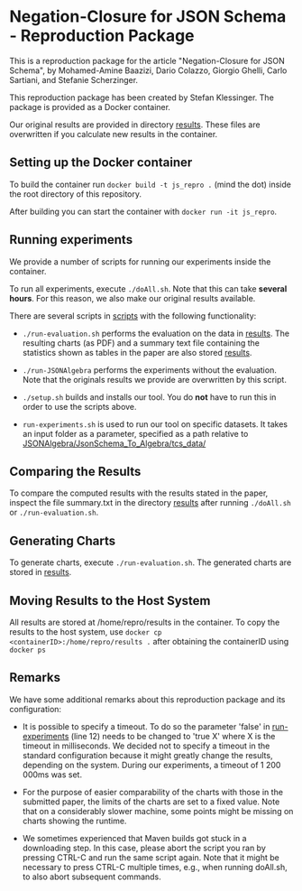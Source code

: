 # Negation-Closure for JSON Schema - Reproduction Package

This is a reproduction package for the article "Negation-Closure for JSON Schema",
by Mohamed-Amine Baazizi, Dario Colazzo, Giorgio Ghelli, Carlo Sartiani, and Stefanie Scherzinger.

This reproduction package has been created by Stefan Klessinger.
The package is provided as a Docker container.

Our original results are provided in directory [results](artifacts/results). These files are overwritten if you calculate new results in the container. 

## Setting up the Docker container
To build the container run ``docker build -t js_repro .`` (mind the dot) inside the root directory of this repository.

After building you can start the container with ``docker run -it js_repro``. 

## Running experiments
We provide a number of scripts for running our experiments inside the container.

To run all experiments, execute ``./doAll.sh``. Note that this can take **several hours**.
For this reason, we also make our original results available. 

There are several scripts in [scripts](artifacts/scripts) with the following functionality:

* ``./run-evaluation.sh`` performs the evaluation on the data in [results](artifacts/results). The resulting charts (as PDF) and a summary text file containing the statistics shown as tables in the paper are also stored [results](artifacts/results).

* ``./run-JSONAlgebra`` performs the experiments without the evaluation. Note that the originals results we provide are overwritten by this script.

* ``./setup.sh`` builds and installs our tool. You do **not** have to run this in order to use the scripts above.

* ``run-experiments.sh`` is used to run our tool on specific datasets. It takes an input folder as a parameter, specified as a path relative to [JSONAlgebra/JsonSchema_To_Algebra/tcs_data/](artifacts/JSONAlgebra/JsonSchema_To_Algebra/tcs_data/)

## Comparing the Results
To compare the computed results with the results stated in the paper, inspect the file summary.txt in the directory [results](artifacts/results) after running ``./doAll.sh`` or ``./run-evaluation.sh``.

## Generating Charts
To generate charts, execute ``./run-evaluation.sh``. The generated charts are stored in [results](artifacts/results).

## Moving Results to the Host System
All results are stored at /home/repro/results in the container. To copy the results to the host system, use ``docker cp <containerID>:/home/repro/results .`` after obtaining the containerID using ``docker ps``

## Remarks
We have some additional remarks about this reproduction package and its configuration:

* It is possible to specify a timeout. To do so the parameter 'false' in [run-experiments](artifacts/scripts/run-experiments.sh) (line 12) needs to be changed to 'true X' where X is the timeout in milliseconds. We decided not to specify a timeout in the standard configuration because it might greatly change the results, depending on the system. During our experiments, a timeout of 1 200 000ms was set.

* For the purpose of easier comparability of the charts with those in the submitted paper, the limits of the charts are set to a fixed value. Note that on a considerably slower machine, some points might be missing on charts showing the runtime.

* We sometimes experienced that Maven builds got stuck in a downloading step. In this case, please abort the script you ran by pressing CTRL-C and run the same script again. Note that it might be necessary to press CTRL-C multiple times, e.g., when running doAll.sh, to also abort subsequent commands.